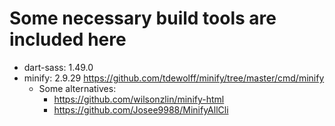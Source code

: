 # Some necessary build tools are included here

-   dart-sass: 1.49.0
-   minify: 2.9.29 https://github.com/tdewolff/minify/tree/master/cmd/minify
    -   Some alternatives:
        -   https://github.com/wilsonzlin/minify-html
        -   https://github.com/Josee9988/MinifyAllCli
